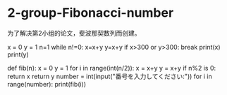 # 2-group-Fibonacci-number
为了解决第2小组的论文，斐波那契数列而创建。

x = 0
y = 1
n=1
while n!=0:
  x=x+y
  y=x+y
  if x>300 or y>300:
    break
  print(x) 
  print(y) 

def fib(n):
  x = 0
  y = 1
  for i in range(int(n/2)):
    x = x+y
    y = x+y
  if n%2 is 0:
    return x
  return y
number = int(input("番号を入力してください:"))
for i in range(number):
  print(fib(i))

